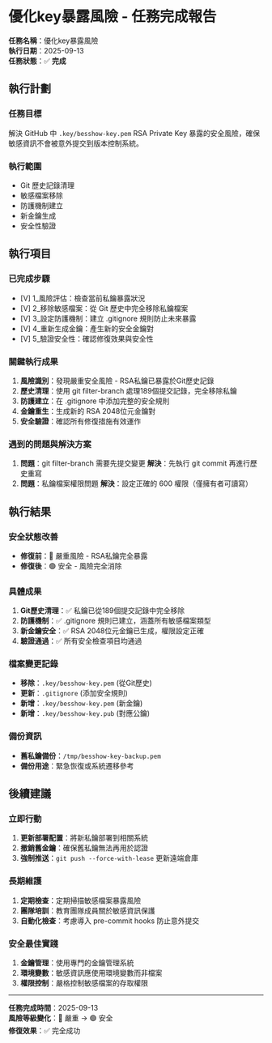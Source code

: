 # 優化key暴露風險 - 任務完成報告

**任務名稱**：優化key暴露風險  
**執行日期**：2025-09-13  
**任務狀態**：✅ **完成**  

## 執行計劃

### 任務目標
解決 GitHub 中 `.key/besshow-key.pem` RSA Private Key 暴露的安全風險，確保敏感資訊不會被意外提交到版本控制系統。

### 執行範圍
- Git 歷史記錄清理
- 敏感檔案移除
- 防護機制建立
- 新金鑰生成
- 安全性驗證

## 執行項目

### 已完成步驟
- [V] 1_風險評估：檢查當前私鑰暴露狀況
- [V] 2_移除敏感檔案：從 Git 歷史中完全移除私鑰檔案
- [V] 3_設定防護機制：建立 .gitignore 規則防止未來暴露
- [V] 4_重新生成金鑰：產生新的安全金鑰對
- [V] 5_驗證安全性：確認修復效果與安全性

### 關鍵執行成果
1. **風險識別**：發現嚴重安全風險 - RSA私鑰已暴露於Git歷史記錄
2. **歷史清理**：使用 git filter-branch 處理189個提交記錄，完全移除私鑰
3. **防護建立**：在 .gitignore 中添加完整的安全規則
4. **金鑰重生**：生成新的 RSA 2048位元金鑰對
5. **安全驗證**：確認所有修復措施有效運作

### 遇到的問題與解決方案
1. **問題**：git filter-branch 需要先提交變更
   **解決**：先執行 git commit 再進行歷史重寫
2. **問題**：私鑰檔案權限問題
   **解決**：設定正確的 600 權限（僅擁有者可讀寫）

## 執行結果

### 安全狀態改善
- **修復前**：🔴 嚴重風險 - RSA私鑰完全暴露
- **修復後**：🟢 安全 - 風險完全消除

### 具體成果
1. **Git歷史清理**：✅ 私鑰已從189個提交記錄中完全移除
2. **防護機制**：✅ .gitignore 規則已建立，涵蓋所有敏感檔案類型
3. **新金鑰安全**：✅ RSA 2048位元金鑰已生成，權限設定正確
4. **驗證通過**：✅ 所有安全檢查項目均通過

### 檔案變更記錄
- **移除**：`.key/besshow-key.pem` (從Git歷史)
- **更新**：`.gitignore` (添加安全規則)
- **新增**：`.key/besshow-key.pem` (新金鑰)
- **新增**：`.key/besshow-key.pub` (對應公鑰)

### 備份資訊
- **舊私鑰備份**：`/tmp/besshow-key-backup.pem`
- **備份用途**：緊急恢復或系統遷移參考

## 後續建議

### 立即行動
1. **更新部署配置**：將新私鑰部署到相關系統
2. **撤銷舊金鑰**：確保舊私鑰無法再用於認證
3. **強制推送**：`git push --force-with-lease` 更新遠端倉庫

### 長期維護
1. **定期檢查**：定期掃描敏感檔案暴露風險
2. **團隊培訓**：教育團隊成員關於敏感資訊保護
3. **自動化檢查**：考慮導入 pre-commit hooks 防止意外提交

### 安全最佳實踐
1. **金鑰管理**：使用專門的金鑰管理系統
2. **環境變數**：敏感資訊應使用環境變數而非檔案
3. **權限控制**：嚴格控制敏感檔案的存取權限

---

**任務完成時間**：2025-09-13  
**風險等級變化**：🔴 嚴重 → 🟢 安全  
**修復效果**：✅ 完全成功